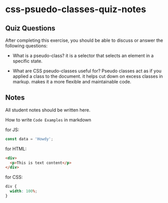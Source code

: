 # css-psuedo-classes-quiz-notes

## Quiz Questions

After completing this exercise, you should be able to discuss or answer the following questions:

- What is a pseudo-class?
  it is a selector that selects an element in a specific state.

- What are CSS pseudo-classes useful for?
  Pseudo classes act as if you applied a class to the document. it helps cut down on excess classes in markup. makes it a more flexible and maintainable code.

## Notes

All student notes should be written here.

How to write `Code Examples` in markdown

for JS:

```javascript
const data = 'Howdy';
```

for HTML:

```html
<div>
  <p>This is text content</p>
</div>
```

for CSS:

```css
div {
  width: 100%;
}
```
